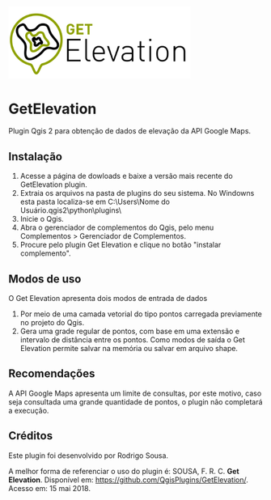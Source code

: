 <img src="logo.png" alt="drawing" width="360"/>

# GetElevation
Plugin Qgis 2 para obtenção de dados de elevação da API Google Maps.

## Instalação
1. Acesse a página de dowloads e baixe a versão mais recente do GetElevation plugin.
2. Extraia os arquivos na pasta de plugins do seu sistema. No Windowns esta pasta localiza-se em C:\Users\Nome do Usuário\.qgis2\python\plugins\
3. Inicie o Qgis.
4. Abra o gerenciador de complementos do Qgis, pelo menu Complementos > Gerenciador de Complementos.
5. Procure pelo plugin Get Elevation e clique no botão "instalar complemento".

## Modos de uso
O Get Elevation apresenta dois modos de entrada de dados
1. Por meio de uma camada vetorial do tipo pontos carregada previamente no projeto do Qgis.
2. Gera uma grade regular de pontos, com base em uma extensão e intervalo de distância entre os pontos.
Como modos de saída o Get Elevation permite salvar na memória ou salvar em arquivo shape.

## Recomendações
A API Google Maps apresenta um limite de consultas, por este motivo, caso seja consultada uma grande quantidade de pontos, o plugin não completará a execução.

## Créditos
Este plugin foi desenvolvido por Rodrigo Sousa.

A melhor forma de referenciar o uso do plugin é: SOUSA, F. R. C. <strong>Get Elevation</strong>. Disponível em: <https://github.com/QgisPlugins/GetElevation/>. Acesso em: 15 mai 2018.
